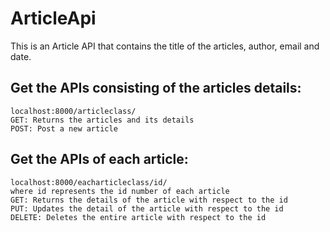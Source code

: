 # ArticleApi
This is an Article API that contains the title of the articles, author, email and date.  

## Get the APIs consisting of the articles details:
    localhost:8000/articleclass/
    GET: Returns the articles and its details
    POST: Post a new article
    
## Get the APIs of each article:
    localhost:8000/eacharticleclass/id/
    where id represents the id number of each article
    GET: Returns the details of the article with respect to the id
    PUT: Updates the detail of the article with respect to the id
    DELETE: Deletes the entire article with respect to the id
